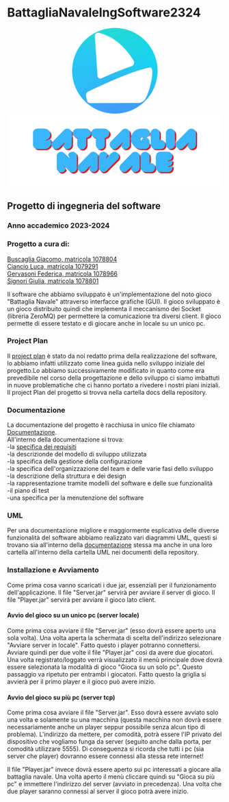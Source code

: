 # BattagliaNavaleIngSoftware2324
<p align="center">
  <img style="width: 200px;" src="docs/resources/Logo.png">
   <img style="width: 550px;" src="docs/resources/BATTAGLIA_NAVALE.png">
</p>

## Progetto di ingegneria del software
### Anno accademico 2023-2024

### Progetto a cura di:
[Buscaglia Giacomo, matricola 1078804](https://github.com/buscst)<br>
[Ciancio Luca, matricola 1079291](https://github.com/LucaCiancio)<br>
[Gervasoni Federica, matricola 1078966](https://github.com/fgervasoni7) <br>
[Signori Giulia, matricola 1078801](https://github.com/giessse)<br>

Il software che abbiamo sviluppato è un'implementazione del noto gioco "Battaglia Navale" attraverso interfacce grafiche (GUI). Il gioco sviluppato è un gioco distribuito quindi che implementa il meccanismo dei Socket (libreria ZeroMQ) per permettere la comunicazione tra diversi client. Il gioco permette di essere testato e di giocare anche in locale su un unico pc. <br>

### Project Plan
Il [project plan](https://github.com/buscst/BattagliaNavaleIngSoftware2324/blob/main/docs/Project%20Plan.md) è stato da noi redatto prima della realizzazione del software, lo abbiamo infatti utilizzato come linea guida nello sviluppo iniziale del progetto.Lo abbiamo successivamente modificato in quanto come era prevedibile nel corso della progettazione e dello sviluppo ci siamo imbattuti in nuove problematiche che ci hanno portato a rivedere i nostri piani iniziali.<br>
Il project Plan del progetto si trovva nella cartella docs della repository.<br>

### Documentazione
La documentazione del progetto è racchiusa in unico file chiamato [Documentazione](https://github.com/buscst/BattagliaNavaleIngSoftware2324/blob/main/docs/Documentazione.md).<br>
All'interno della documentazione si trova:<br>
-la [specifica dei requisiti](https://github.com/buscst/BattagliaNavaleIngSoftware2324/blob/main/docs/Documentazione.md#6-requirement-engineering)<br>
-la descrizionde del modello di sviluppo utilizzata<br>
-la specifica della gestione della configurazione<br>
-la specifica dell'organizzazione del team e delle varie fasi dello sviluppo<br>
-la descrizione della struttura e dei design<br>
-la rappresentazione tramite modelli del software e delle sue funzionalità<br>
-il piano di test <br>
-una specifica per la menutenzione del software <br>


### UML
Per una documentazione migliore e maggiormente esplicativa delle diverse funzionalità del software abbiamo realizzato vari diagrammi UML, questi si trovano sia all'interno della [documentazione](https://github.com/buscst/BattagliaNavaleIngSoftware2324/blob/main/docs/Documentazione.md#7-modelling) stessa ma anche in una loro cartella all'interno della cartella UML nei documenti della repository.<br>

### Installazione e Avviamento
Come prima cosa vanno scaricati i due jar, essenziali per il funzionamento dell'applicazione. 
Il file "Server.jar" servirà per avviare il server di gioco. 
Il file "Player.jar" servirà per avviare il gioco lato client.

#### Avvio del gioco su un unico pc (server locale)
Come prima cosa avviare il  file "Server.jar" (esso dovrà essere aperto una sola volta). Una volta aperta la schermata di scelta dell'indirizzo selezionare "Avviare server in locale". 
Fatto questo i player potranno connettersi. Avviare quindi per due volte il file "Player.jar" così da avere due giocatori. Una volta registrato/loggato verrà visualizzato il menù principale dove dovrà essere selezionata la modalità di gioco "Gioca su un solo pc".
Questo passaggio va ripetuto per entrambi i giocatori. 
Fatto questo la griglia si avvierà per il primo player e il gioco può avere inizio.

#### Avvio del gioco su più pc (server tcp)
Come prima cosa avviare il file "Server.jar". Esso dovrà essere avviato solo una volta e solamente su una macchina (questa macchina non dovrà essere necessariamente anche un player seppur possibile senza alcun tipo di problema).
L'indirizzo da mettere, per comodità, potrà essere l'IP privato del dispositivo che vogliamo funga da server (seguito anche dalla porta, per comodità utilizzare 5555).
Di conseguenza si ricorda che tutti i pc (sia server che player) dovranno essere connessi alla stessa rete internet!

Il file "Player.jar" invece dovrà essere aperto sui pc interessati a giocare alla battaglia navale. Una volta aperto il menù cliccare quindi su "Gioca su più pc" e immettere l'indirizzo del server (avviato in precedenza).
Una volta che due player saranno connessi al server il gioco potrà avere inizio.







